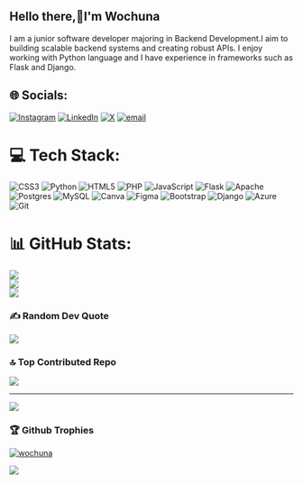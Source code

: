 ## Hello there,👋I'm Wochuna

I am a junior software developer majoring in Backend Development.I aim to building scalable backend systems and creating robust APIs. 
I enjoy working with Python language and I have experience in frameworks such as Flask and Django.




## 🌐 Socials:
[![Instagram](https://img.shields.io/badge/Instagram-%23E4405F.svg?logo=Instagram&logoColor=white)](https://instagram.com/__wochuna) [![LinkedIn](https://img.shields.io/badge/LinkedIn-%230077B5.svg?logo=linkedin&logoColor=white)](https://linkedin.com/in/https://www.linkedin.com/public-profile/settings?lipi=urn%3Ali%3Apage%3Ad_flagship3_profile_self_edit_contact-info%3BinYnTZb0RyeTqb2Xs3yKrQ%3D%3D) [![X](https://img.shields.io/badge/X-black.svg?logo=X&logoColor=white)](https://x.com/wochunaa) [![email](https://img.shields.io/badge/Email-D14836?logo=gmail&logoColor=white)](mailto:wochunayvonne@gmail.com) 

# 💻 Tech Stack:
![CSS3](https://img.shields.io/badge/css3-%231572B6.svg?style=for-the-badge&logo=css3&logoColor=white) ![Python](https://img.shields.io/badge/python-3670A0?style=for-the-badge&logo=python&logoColor=ffdd54) ![HTML5](https://img.shields.io/badge/html5-%23E34F26.svg?style=for-the-badge&logo=html5&logoColor=white) ![PHP](https://img.shields.io/badge/php-%23777BB4.svg?style=for-the-badge&logo=php&logoColor=white) ![JavaScript](https://img.shields.io/badge/javascript-%23323330.svg?style=for-the-badge&logo=javascript&logoColor=%23F7DF1E) ![Flask](https://img.shields.io/badge/flask-%23000.svg?style=for-the-badge&logo=flask&logoColor=white) ![Apache](https://img.shields.io/badge/apache-%23D42029.svg?style=for-the-badge&logo=apache&logoColor=white) ![Postgres](https://img.shields.io/badge/postgres-%23316192.svg?style=for-the-badge&logo=postgresql&logoColor=white) ![MySQL](https://img.shields.io/badge/mysql-4479A1.svg?style=for-the-badge&logo=mysql&logoColor=white) ![Canva](https://img.shields.io/badge/Canva-%2300C4CC.svg?style=for-the-badge&logo=Canva&logoColor=white) ![Figma](https://img.shields.io/badge/figma-%23F24E1E.svg?style=for-the-badge&logo=figma&logoColor=white) ![Bootstrap](https://img.shields.io/badge/bootstrap-%238511FA.svg?style=for-the-badge&logo=bootstrap&logoColor=white) ![Django](https://img.shields.io/badge/django-%23092E20.svg?style=for-the-badge&logo=django&logoColor=white) ![Azure](https://img.shields.io/badge/azure-%230072C6.svg?style=for-the-badge&logo=microsoftazure&logoColor=white) ![Git](https://img.shields.io/badge/git-%23F05033.svg?style=for-the-badge&logo=git&logoColor=white)
# 📊 GitHub Stats:
![](https://github-readme-stats.vercel.app/api?username=wochuna&theme=dark&hide_border=false&include_all_commits=false&count_private=false)<br/>
![](https://nirzak-streak-stats.vercel.app/?user=wochuna&theme=dark&hide_border=false)<br/>
![](https://github-readme-stats.vercel.app/api/top-langs/?username=wochuna&theme=dark&hide_border=false&include_all_commits=false&count_private=false&layout=compact)

### ✍️ Random Dev Quote
![](https://quotes-github-readme.vercel.app/api?type=horizontal&theme=merko)

### 🔝 Top Contributed Repo
![](https://github-contributor-stats.vercel.app/api?username=wochuna&limit=5&theme=dark&combine_all_yearly_contributions=true)

---
[![](https://visitcount.itsvg.in/api?id=wochuna&icon=6&color=9)](https://visitcount.itsvg.in)

### 🏆 Github Trophies
<p align="left"> <a href="https://github.com/ryo-ma/github-profile-trophy"><img src="https://github-profile-trophy.vercel.app/?username=wochuna" alt="wochuna" /></a> </p>

![](https://camo.githubusercontent.com/4454a09fcfbed5ff3d9d179c64d1263fa5690438f8fa2dc15609b33d4635c6c2/68747470733a2f2f6b6f6d617265762e636f6d2f67687076632f3f757365726e616d653d46724d61686f6e26636f6c6f723d626c75652661626272657669617465643d74727565)


